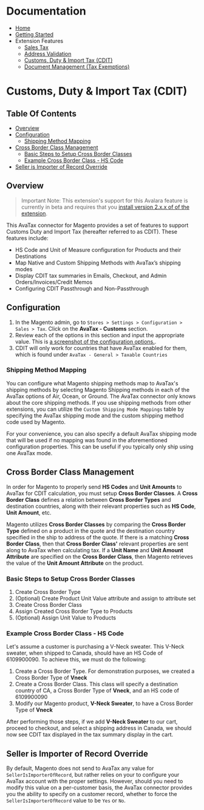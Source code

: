 <!-- This list is in each of the documentation files. Ensure any updates are applied to the list in each file. -->
# Documentation

- [Home](../README.md)
- [Getting Started](./getting-started.md)
- Extension Features
  - [Sales Tax](./sales-tax.md)
  - [Address Validation](./address-validation.md)
  - [Customs, Duty & Import Tax (CDIT)](./customs-duty-import-tax.md)
  - [Document Management (Tax Exemptions)](./document-management.md)

# Customs, Duty & Import Tax (CDIT)

## Table Of Contents

- [Overview](#overview)
- [Configuration](#configuration)
  * [Shipping Method Mapping](#shipping-method-mapping)
- [Cross Border Class Management](#cross-border-class-management)
  * [Basic Steps to Setup Cross Border Classes](#basic-steps-to-setup-cross-border-classes)
  * [Example Cross Border Class - HS Code](#example-cross-border-class---hs-code)
- [Seller is Importer of Record Override](#seller-is-importer-of-record-override)

## Overview

>  Important Note: This extension's support for this Avalara feature is currently in beta and requires that you [install version 2.x.x of of the extension](./getting-started.md#install-via-composer).

This AvaTax connector for Magento provides a set of features to support Customs Duty and Import Tax (hereafter referred to as CDIT). These features include:

- HS Code and Unit of Measure configuration for Products and their Destinations
- Map Native and Custom Shipping Methods with AvaTax’s shipping modes
- Display CDIT tax summaries in Emails, Checkout, and Admin Orders/Invoices/Credit Memos
- Configuring CDIT Passthrough and Non-Passthrough

## Configuration

1. In the Magento admin, go to `Stores > Settings > Configuration > Sales > Tax`. Click on the **AvaTax - Customs** section.
2. Review each of the options in this section and input the appropriate value. This is [a screenshot of the configuration options.](https://raw.githubusercontent.com/wiki/classyllama/ClassyLlama_AvaTax/Pages/images/configuration_screenshot_2.0.0-rc1.png).
3. CDIT will only work for countries that have AvaTax enabled for them, which is found under `AvaTax - General > Taxable Countries`

### Shipping Method Mapping

You can configure what Magento shipping methods map to AvaTax's shipping methods by selecting Magento Shipping methods in each of the AvaTax options of Air, Ocean, or Ground. The AvaTax connector only knows about the core shipping methods. If you use shipping methods from other extensions, you can utilize the `Custom Shipping Mode Mappings` table by specifying the AvaTax shipping mode and the custom shipping method code used by Magento.

For your convenience, you can also specify a default AvaTax shipping mode that will be used if no mapping was found in the aforementioned configuration properties. This can be useful if you typically only ship using one AvaTax mode.

## Cross Border Class Management

In order for Magento to properly send **HS Codes** and **Unit Amounts** to AvaTax for CDIT calculation, you must setup **Cross Border Classes**. A **Cross Border Class** defines a relation between **Cross Border Types** and destination countries, along with their relevant properties such as **HS Code**, **Unit Amount**, etc.

Magento utilizes **Cross Border Classes** by comparing the **Cross Border Type** defined on a product in the quote and the destination country specified in the ship to address of the quote. If there is a matching **Cross Border Class**, then that **Cross Border Class'** relevant properties are sent along to AvaTax when calculating tax. If a **Unit Name** and **Unit Amount Attribute** are specified on the **Cross Border Class**, then Magento retrieves the value of the **Unit Amount Attribute** on the product.

### Basic Steps to Setup Cross Border Classes

1. Create Cross Border Type
2. (Optional) Create Product Unit Value attribute and assign to attribute set
3. Create Cross Border Class
4. Assign Created Cross Border Type to Products
5. (Optional) Assign Unit Value to Products

### Example Cross Border Class - HS Code

Let's assume a customer is purchasing a V-Neck sweater. This V-Neck sweater, when shipped to Canada, should have an HS Code of 6109900090. To achieve this, we must do the following:

1. Create a Cross Border Type. For demonstration purposes, we created a Cross Border Type of **Vneck**
2. Create a Cross Border Class. This class will specify a destination country of CA, a Cross Border Type of **Vneck**, and an HS code of 6109900090
3. Modify our Magento product, **V-Neck Sweater**, to have a Cross Border Type of **Vneck**

After performing those steps, if we add **V-Neck Sweater** to our cart, proceed to checkout, and select a shipping address in Canada, we should now see CDIT tax displayed in the tax summary display in the cart.

## Seller is Importer of Record Override

By default, Magento does not send to AvaTax any value for `SellerIsImporterOfRecord`, but rather relies on your to configure your AvaTax account with the proper settings. However, should you need to modify this value on a per-customer basis, the AvaTax connector provides you the ability to specify on a customer record, whether to force the `SellerIsImporterOfRecord` value to be `Yes` or `No`.
